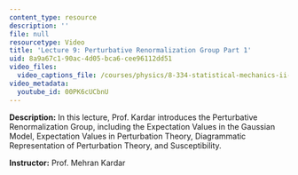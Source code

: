```yaml
---
content_type: resource
description: ''
file: null
resourcetype: Video
title: 'Lecture 9: Perturbative Renormalization Group Part 1'
uid: 8a9a67c1-90ac-4d05-bca6-cee96112dd51
video_files:
  video_captions_file: /courses/physics/8-334-statistical-mechanics-ii-statistical-physics-of-fields-spring-2014/video-lectures/lecture-9-perturbative-renormalization-group-part-1/00PK6cUCbnU.vtt
video_metadata:
  youtube_id: 00PK6cUCbnU
---
```


**Description:** In this lecture, Prof. Kardar introduces the Perturbative Renormalization Group, including the Expectation Values in the Gaussian Model, Expectation Values in Perturbation Theory, Diagrammatic Representation of Perturbation Theory, and Susceptibility.

**Instructor:** Prof. Mehran Kardar